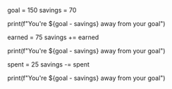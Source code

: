 goal = 150
savings = 70

print(f"You're ${goal - savings} away from your goal")

earned = 75
savings += earned 

print(f"You're ${goal - savings} away from your goal")

spent = 25 
savings -= spent

print(f"You're ${goal - savings} away from your goal")